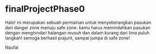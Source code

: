 # finalProjectPhase0

Halo!
ini merupakan sebuah permainan untuk menyeberangkan pasukan dari danger zone menuju safe zone.
kamu harus memindahkan pasukan dengan menghindari halangan musuh dan dalam kurang dari lima puluh langkah!
semoga berhasil prajurit,
sampai jumpa di safe zone!


Naufal
